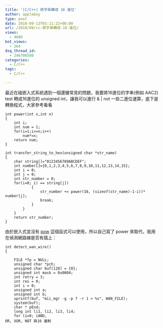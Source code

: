 ```yaml
---
title: '[C/C++] 將字串轉成 16 進位'
author: appleboy
type: post
date: 2010-09-13T03:11:22+00:00
url: /2010/09/cc-將字串轉成-16-進位/
views:
  - 4686
bot_views:
  - 264
dsq_thread_id:
  - 246706580
categories:
  - C/C++
tags:
  - C/C++

---
```

最近在碰嵌入式系統遇到一個還蠻常見的問題，我要將16進位的字串(例如 AAC2) test 轉成16進位的 unsigned int，讓我可以進行 & | not 一些二進位運算，底下是轉換程式，大家參考看看

<pre><code class="language-C">int power(int x,int n)
{
    int i;
    int num = 1;
    for(i=1;i<=n;i++)
        num*=x;
    return num;
}

int transfer_string_to_hex(unsigned char *str_name)
{
    char string[]="0123456789ABCDEF";
    int number[]={0,1,2,3,4,5,6,7,8,9,10,11,12,13,14,15};
    int i = 0;
    int j = 0;
    int str_number = 0;
    for(i=0; i<sizeof(str_name); i++)
    {
        for(j=0; j<sizeof(string); j++)
        {
            if(toupper(str_name<em></em>) == string[j])
            {
                str_number += power(16, (sizeof(str_name)-1-i))* number[j];
                break;
            }
        }
    }
    return str_number;
}</code></pre>

由於嵌入式並沒有 [pow][1] 這個函式可以使用，所以自己寫了 power 來取代，我用在偵測網路線是否有插上：

<pre><code class="language-C">int detect_wan_wire()
{

    FILE *fp = NULL;
    unsigned char *pch;
    unsigned char buf[128] = {0};
    unsigned int mask = 0x0004;
    int retry = 3;
    int res = 0;
    int i = 0;
    unsigned int a;
    unsigned int b;
    sprintf(buf, "mii_mgr -g -p 7 -r 1 > %s", WAN_FILE);
    system(buf);
    char * pEnd;
    long int li1, li2, li3, li4;
    for (i=0; i<retry; i++)
    {
        if( NULL != (fp = fopen(WAN_FILE , "r")))
        {
            memset (buf , '\0' , sizeof(buf));
            fgets(buf , sizeof ( buf ) , fp);
            pch = strstr(buf, "=") + 2;
            b = transfer_string_to_hex(pch);
            a = b & mask;
            res = (a == 4) ? 1 : 0;
            fclose ( fp );
            fp = NULL;
            memset ( buf , '\0' , sizeof (buf));
        }
    }
    return res;
}</code></pre>

Ref: [AND, OR, XOR, NOT 與16 進制][2]

 [1]: http://www.cplusplus.com/reference/clibrary/cmath/pow/
 [2]: http://shukaiyang.myweb.hinet.net/courses/cpp/bitwiseop.zhtw.htm
